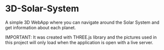# 3D-Solar-System
A simple 3D WebApp where you can navigate around the Solar System and get information about each planet.

IMPORTANT: 
It was created with THREE.js library and the pictures used in this project will only load when the application is open with a live server.
